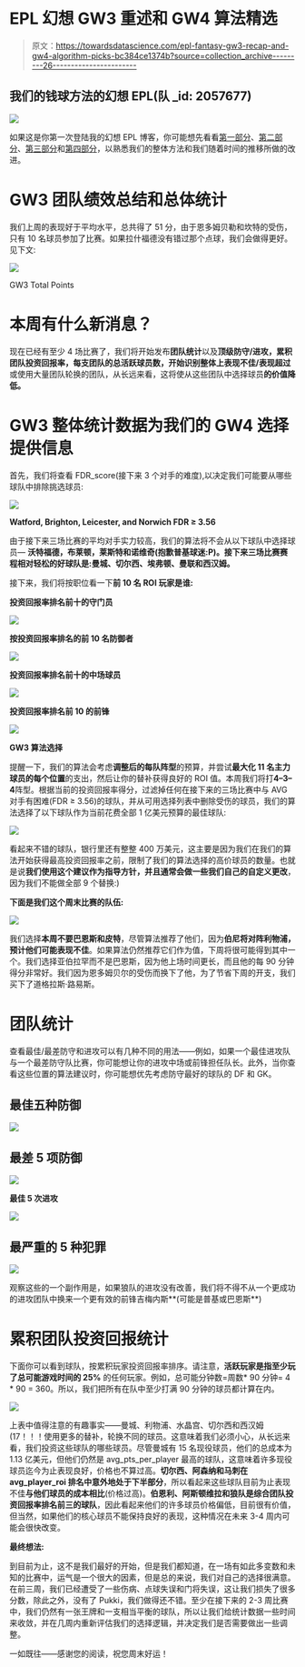 # EPL 幻想 GW3 重述和 GW4 算法精选

> 原文：<https://towardsdatascience.com/epl-fantasy-gw3-recap-and-gw4-algorithm-picks-bc384ce1374b?source=collection_archive---------26----------------------->

## 我们的钱球方法的幻想 EPL(队 _id: 2057677)

![](img/49b5e91c465dd9868983433d3db138e4.png)

如果这是你第一次登陆我的幻想 EPL 博客，你可能想先看看[第一部分](/beating-the-fantasy-premier-league-game-with-python-and-data-science-cf62961281be)、[第二部分](/epl-fantasy-is-one-week-away-and-our-algorithm-is-ready-to-play-78afda309e28)、[第三部分](/epl-fantasy-gameweek-1-stats-and-algorithm-recommendations-for-smart-picks-23b4c49cae8)和[第四部分](https://medium.com/@pruchka/epl-fantasy-gw2-recap-and-gw3-algorithm-picks-23dae3ef70a8)，以熟悉我们的整体方法和我们随着时间的推移所做的改进。

# GW3 团队绩效总结和总体统计

我们上周的表现好于平均水平，总共得了 51 分，由于恩多姆贝勒和坎特的受伤，只有 10 名球员参加了比赛。如果拉什福德没有错过那个点球，我们会做得更好。见下文:

![](img/f632250f47136d0d129dc90b9ead368e.png)

GW3 Total Points

# 本周有什么新消息？

现在已经有至少 4 场比赛了，我们将开始发布**团队统计**以及**顶级防守/进攻，累积团队投资回报率，每支团队的总活跃球员数，**开始识别整体上**表现不佳/表现超过**或使用大量团队轮换的团队，从长远来看，这将使从这些团队中选择球员**的价值降低。**

# GW3 整体统计数据为我们的 GW4 选择提供信息

首先，我们将查看 FDR_score(接下来 3 个对手的难度),以决定我们可能要从哪些球队中排除挑选球员:

![](img/44879279cec0b605cafbc5d35e6f32e1.png)

**Watford, Brighton, Leicester, and Norwich FDR ≥ 3.56**

由于接下来三场比赛的平均对手实力较高，我们的算法将不会从以下球队中选择球员— **沃特福德，布莱顿，莱斯特和诺维奇(抱歉普基球迷:P)。接下来三场比赛赛程相对轻松的好球队是:曼城、切尔西、埃弗顿、曼联和西汉姆。**

接下来，我们将按职位看一下**前 10 名 ROI 玩家是谁:**

**投资回报率排名前十的守门员**

![](img/bdb866aaf5bd08db4e04dd0f86e37757.png)

**按投资回报率排名的前 10 名防御者**

![](img/9ee5595120015c560090a99d1fee10df.png)

**投资回报率排名前十的中场球员**

![](img/6c9f0bd12d972bc8dd87a0aba4ed9eea.png)

**投资回报率排名前 10 的前锋**

![](img/68fab2620813d4f0e2296564d04f2116.png)

**GW3 算法选择**

提醒一下，我们的算法会考虑**调整后的每队阵型**的预算，并尝试**最大化 11 名主力球员的每个位置**的支出，然后让你的替补获得良好的 ROI 值。本周我们将打**4–3–4**阵型。根据当前的投资回报率得分，过滤掉任何在接下来的三场比赛中与 AVG 对手有困难(FDR ≥ 3.56)的球队，并从可用选择列表中删除受伤的球员，我们的算法选择了以下球队作为当前花费全部 1 亿美元预算的最佳球队:

![](img/e2eac5fb76e13459314b984e6f2e4f57.png)

看起来不错的球队，银行里还有整整 400 万美元，这主要是因为我们在我们的算法开始获得最高投资回报率之前，限制了我们的算法选择的高价球员的数量。也就是说**我们使用这个建议作为指导方针，并且通常会做一些我们自己的自定义更改**，因为我们不能做全部 9 个替换:)

**下面是我们这个周末比赛的队伍:**

![](img/cd6108d63d041bc9d7a05422a221ecec.png)

我们选择**本周不要巴恩斯和皮特**，尽管算法推荐了他们，因为**伯尼将对阵利物浦，预计他们可能表现不佳**。如果算法仍然推荐它们作为值，下周将很可能得到其中一个。我们选择亚伯拉罕而不是巴恩斯，因为他上场时间更长，而且他的每 90 分钟得分非常好。我们因为恩多姆贝尔的受伤而换下了他，为了节省下周的开支，我们买下了道格拉斯·路易斯。

# 团队统计

查看最佳/最差防守和进攻可以有几种不同的用法——例如，如果一个最佳进攻队与一个最差防守队比赛，你可能想让你的进攻中场或前锋担任队长。此外，当你查看这些位置的算法建议时，你可能想优先考虑防守最好的球队的 DF 和 GK。

## 最佳五种防御

![](img/21110f141484cab9744ac612149f1a61.png)

## 最差 5 项防御

![](img/8c261164b803c3138f29ac146c2fe48f.png)

**最佳 5 次进攻**

![](img/32b49a5289dba466272932da700fbd40.png)

## 最严重的 5 种犯罪

![](img/5736c9b4b9bdabe0b0f4aecb76510779.png)

观察这些的一个副作用是，如果狼队的进攻没有改善，我们将不得不从一个更成功的进攻团队中换来一个更有效的前锋吉梅内斯**(可能是普基或巴恩斯**)

# 累积团队投资回报统计

下面你可以看到球队，按累积玩家投资回报率排序。请注意，**活跃玩家是指至少玩了总可能游戏时间的 25%** 的任何玩家。例如，总可能分钟数=周数* 90 分钟= 4 * 90 = 360。所以，我们把所有在队中至少打满 90 分钟的球员都计算在内。

![](img/1a7baec382582f336e20569bd75720b5.png)

上表中值得注意的有趣事实——曼城、利物浦、水晶宫、切尔西和西汉姆(17！！！使用更多的替补，轮换不同的球员。这意味着我们必须小心，从长远来看，我们投资这些球队的哪些球员。尽管曼城有 15 名现役球员，他们的总成本为 1.13 亿美元，但他们仍然是 avg_pts_per_player 最高的球队，这意味着许多现役球员迄今为止表现良好，价格也不算过高。**切尔西、阿森纳和马刺在 avg_player_roi 排名中意外地处于下半部分**，所以看起来这些球队目前为止表现不佳**与他们球员的成本相比**(价格过高)。**伯恩利、阿斯顿维拉和狼队是综合团队投资回报率排名前三的球队**，因此看起来他们的许多球员价格偏低，目前很有价值，但当然，如果他们的核心球员不能保持良好的表现，这种情况在未来 3-4 周内可能会很快改变。

**最终想法:**

到目前为止，这不是我们最好的开始，但是我们都知道，在一场有如此多变数和未知的比赛中，运气是一个很大的因素，但是总的来说，我们对自己的选择很满意。在前三周，我们已经遭受了一些伤病、点球失误和门将失误，这让我们损失了很多分数，除此之外，没有了 Pukki，我们做得还不错。至少在接下来的 2-3 周比赛中，我们仍然有一张王牌和一支相当平衡的球队，所以让我们给统计数据一些时间来收敛，并在几周内重新评估我们的选择逻辑，并决定我们是否需要做出一些调整。

一如既往——感谢您的阅读，祝您周末好运！